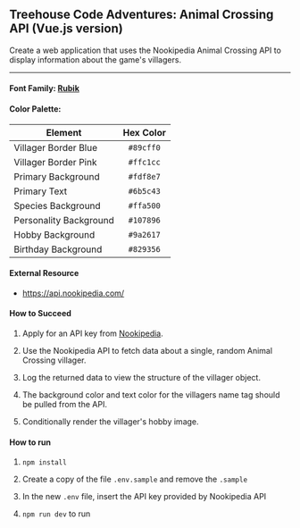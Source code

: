 ## Treehouse Code Adventures: Animal Crossing API (Vue.js version)

Create a web application that uses the Nookipedia Animal Crossing API to display information about the game's villagers.

---

#### Font Family: [Rubik](https://fonts.google.com/specimen/Rubik)


#### Color Palette:

| Element                | Hex Color |
|------------------------|:---------:|
| Villager Border Blue   | `#89cff0` |
| Villager Border Pink   | `#ffc1cc` |
| Primary Background     | `#fdf8e7` |
| Primary Text           | `#6b5c43` |
| Species Background     | `#ffa500` |
| Personality Background | `#107896` |
| Hobby Background       | `#9a2617` |
| Birthday Background    | `#829356` |


#### External Resource

- https://api.nookipedia.com/


#### How to Succeed

1. Apply for an API key from [Nookipedia](https://api.nookipedia.com/).

2. Use the Nookipedia API to fetch data about a single, random Animal Crossing villager.

3. Log the returned data to view the structure of the villager object.

4. The background color and text color for the villagers name tag should be pulled from the API.

5. Conditionally render the villager's hobby image. 


#### How to run

1. `npm install`

2. Create a copy of the file `.env.sample` and remove the `.sample`

3. In the new `.env` file, insert the API key provided by Nookipedia API

4. `npm run dev` to run






